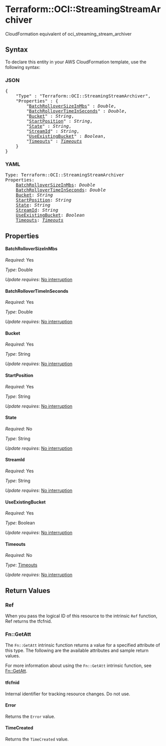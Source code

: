# Terraform::OCI::StreamingStreamArchiver

CloudFormation equivalent of oci_streaming_stream_archiver

## Syntax

To declare this entity in your AWS CloudFormation template, use the following syntax:

### JSON

<pre>
{
    "Type" : "Terraform::OCI::StreamingStreamArchiver",
    "Properties" : {
        "<a href="#batchrolloversizeinmbs" title="BatchRolloverSizeInMbs">BatchRolloverSizeInMbs</a>" : <i>Double</i>,
        "<a href="#batchrollovertimeinseconds" title="BatchRolloverTimeInSeconds">BatchRolloverTimeInSeconds</a>" : <i>Double</i>,
        "<a href="#bucket" title="Bucket">Bucket</a>" : <i>String</i>,
        "<a href="#startposition" title="StartPosition">StartPosition</a>" : <i>String</i>,
        "<a href="#state" title="State">State</a>" : <i>String</i>,
        "<a href="#streamid" title="StreamId">StreamId</a>" : <i>String</i>,
        "<a href="#useexistingbucket" title="UseExistingBucket">UseExistingBucket</a>" : <i>Boolean</i>,
        "<a href="#timeouts" title="Timeouts">Timeouts</a>" : <i><a href="timeouts.md">Timeouts</a></i>
    }
}
</pre>

### YAML

<pre>
Type: Terraform::OCI::StreamingStreamArchiver
Properties:
    <a href="#batchrolloversizeinmbs" title="BatchRolloverSizeInMbs">BatchRolloverSizeInMbs</a>: <i>Double</i>
    <a href="#batchrollovertimeinseconds" title="BatchRolloverTimeInSeconds">BatchRolloverTimeInSeconds</a>: <i>Double</i>
    <a href="#bucket" title="Bucket">Bucket</a>: <i>String</i>
    <a href="#startposition" title="StartPosition">StartPosition</a>: <i>String</i>
    <a href="#state" title="State">State</a>: <i>String</i>
    <a href="#streamid" title="StreamId">StreamId</a>: <i>String</i>
    <a href="#useexistingbucket" title="UseExistingBucket">UseExistingBucket</a>: <i>Boolean</i>
    <a href="#timeouts" title="Timeouts">Timeouts</a>: <i><a href="timeouts.md">Timeouts</a></i>
</pre>

## Properties

#### BatchRolloverSizeInMbs

_Required_: Yes

_Type_: Double

_Update requires_: [No interruption](https://docs.aws.amazon.com/AWSCloudFormation/latest/UserGuide/using-cfn-updating-stacks-update-behaviors.html#update-no-interrupt)

#### BatchRolloverTimeInSeconds

_Required_: Yes

_Type_: Double

_Update requires_: [No interruption](https://docs.aws.amazon.com/AWSCloudFormation/latest/UserGuide/using-cfn-updating-stacks-update-behaviors.html#update-no-interrupt)

#### Bucket

_Required_: Yes

_Type_: String

_Update requires_: [No interruption](https://docs.aws.amazon.com/AWSCloudFormation/latest/UserGuide/using-cfn-updating-stacks-update-behaviors.html#update-no-interrupt)

#### StartPosition

_Required_: Yes

_Type_: String

_Update requires_: [No interruption](https://docs.aws.amazon.com/AWSCloudFormation/latest/UserGuide/using-cfn-updating-stacks-update-behaviors.html#update-no-interrupt)

#### State

_Required_: No

_Type_: String

_Update requires_: [No interruption](https://docs.aws.amazon.com/AWSCloudFormation/latest/UserGuide/using-cfn-updating-stacks-update-behaviors.html#update-no-interrupt)

#### StreamId

_Required_: Yes

_Type_: String

_Update requires_: [No interruption](https://docs.aws.amazon.com/AWSCloudFormation/latest/UserGuide/using-cfn-updating-stacks-update-behaviors.html#update-no-interrupt)

#### UseExistingBucket

_Required_: Yes

_Type_: Boolean

_Update requires_: [No interruption](https://docs.aws.amazon.com/AWSCloudFormation/latest/UserGuide/using-cfn-updating-stacks-update-behaviors.html#update-no-interrupt)

#### Timeouts

_Required_: No

_Type_: <a href="timeouts.md">Timeouts</a>

_Update requires_: [No interruption](https://docs.aws.amazon.com/AWSCloudFormation/latest/UserGuide/using-cfn-updating-stacks-update-behaviors.html#update-no-interrupt)

## Return Values

### Ref

When you pass the logical ID of this resource to the intrinsic `Ref` function, Ref returns the tfcfnid.

### Fn::GetAtt

The `Fn::GetAtt` intrinsic function returns a value for a specified attribute of this type. The following are the available attributes and sample return values.

For more information about using the `Fn::GetAtt` intrinsic function, see [Fn::GetAtt](https://docs.aws.amazon.com/AWSCloudFormation/latest/UserGuide/intrinsic-function-reference-getatt.html).

#### tfcfnid

Internal identifier for tracking resource changes. Do not use.

#### Error

Returns the <code>Error</code> value.

#### TimeCreated

Returns the <code>TimeCreated</code> value.

